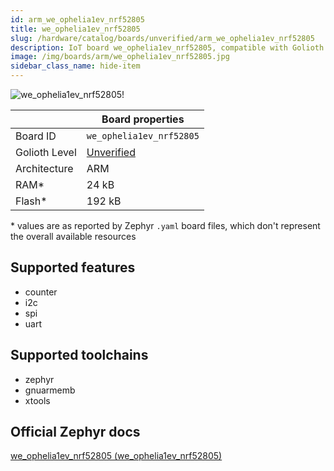 ```yaml
---
id: arm_we_ophelia1ev_nrf52805
title: we_ophelia1ev_nrf52805
slug: /hardware/catalog/boards/unverified/arm_we_ophelia1ev_nrf52805
description: IoT board we_ophelia1ev_nrf52805, compatible with Golioth at unverified level.
image: /img/boards/arm/we_ophelia1ev_nrf52805.jpg
sidebar_class_name: hide-item
---
```


[//]: # (This is an auto-generated file, do not edit! Changes to it will be lost upon re-generation)

![we_ophelia1ev_nrf52805!](/img/boards/arm/we_ophelia1ev_nrf52805.jpg "we_ophelia1ev_nrf52805")

|                | Board properties     |
| -------------  | -------------------- |
| Board ID       | `we_ophelia1ev_nrf52805` |
| Golioth Level  | [Unverified](/hardware#unverified-boards) |
| Architecture   | ARM |
| RAM*           | 24 kB |
| Flash*         | 192 kB |

\* values are as reported by Zephyr `.yaml` board files, which don't represent the overall available resources



## Supported features

* counter
* i2c
* spi
* uart

## Supported toolchains

* zephyr
* gnuarmemb
* xtools

## Official Zephyr docs

[we_ophelia1ev_nrf52805 (we_ophelia1ev_nrf52805)](https://docs.zephyrproject.org/latest/boards/arm/we_ophelia1ev_nrf52805/doc/index.html)
